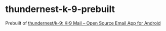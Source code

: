 thundernest-k-9-prebuilt
========================
Prebuilt of [thundernest/k-9: K-9 Mail – Open Source Email App for Android](https://github.com/thundernest/k-9)
